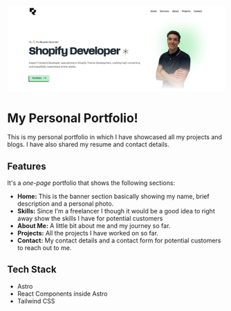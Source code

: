![Banner section of my Portfolio](./public/github_img.webp)

# My Personal Portfolio!

This is my personal portfolio in which I have showcased all my projects and blogs. I have also shared my resume and contact details.

## Features

It's a _one-page_ portfolio that shows the following sections:

- **Home:** This is the banner section basically showing my name, brief description and a personal photo.
- **Skills:** Since I'm a freelancer I though it would be a good idea to right away show the skills I have for potential customers
- **About Me:** A little bit about me and my journey so far.
- **Projects:** All the projects I have worked on so far.
- **Contact:** My contact details and a contact form for potential customers to reach out to me.

## Tech Stack

- Astro
- React Components inside Astro
- Tailwind CSS
